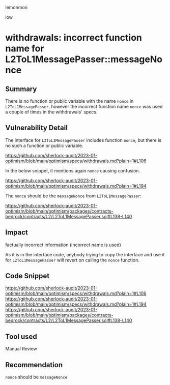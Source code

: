 lemonmon

low

# withdrawals: incorrect function name for L2ToL1MessagePasser::messageNonce



## Summary

There is no function or public variable with the name `nonce` in `L2ToL1MessagePasser`, however the incorrect function name `nonce` was used a couple of times in the withdrawals' specs.


## Vulnerability Detail

The interface for `L2ToL1MessagePasser` includes function `nonce`, but there is no such a function or public variable.

https://github.com/sherlock-audit/2023-01-optimism/blob/main/optimism/specs/withdrawals.md?plain=1#L106

In the below snippet, it mentions again `nonce` causing confusion.

https://github.com/sherlock-audit/2023-01-optimism/blob/main/optimism/specs/withdrawals.md?plain=1#L194

The `nonce` should be the `messageNonce` from `L2ToL1MessagePasser`:

https://github.com/sherlock-audit/2023-01-optimism/blob/main/optimism/packages/contracts-bedrock/contracts/L2/L2ToL1MessagePasser.sol#L138-L140

## Impact

factually incorrect information (incorrect name is used)

As it is in the interface code, anybody trying to copy the interface and use it for `L2ToL1MessagePasser` will revert on calling the `nonce` function.

## Code Snippet

https://github.com/sherlock-audit/2023-01-optimism/blob/main/optimism/specs/withdrawals.md?plain=1#L106
https://github.com/sherlock-audit/2023-01-optimism/blob/main/optimism/specs/withdrawals.md?plain=1#L194
https://github.com/sherlock-audit/2023-01-optimism/blob/main/optimism/packages/contracts-bedrock/contracts/L2/L2ToL1MessagePasser.sol#L138-L140

## Tool used

Manual Review

## Recommendation

`nonce` should be `messageNonce`

